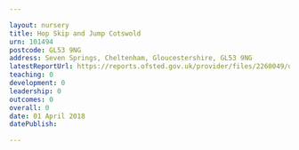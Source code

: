 ```yaml
---

layout: nursery
title: Hop Skip and Jump Cotswold
urn: 101494
postcode: GL53 9NG
address: Seven Springs, Cheltenham, Gloucestershire, GL53 9NG
latestReportUrl: https://reports.ofsted.gov.uk/provider/files/2260049/urn/101494.pdf
teaching: 0
development: 0
leadership: 0
outcomes: 0
overall: 0
date: 01 April 2018 
datePublish: 

---
```

